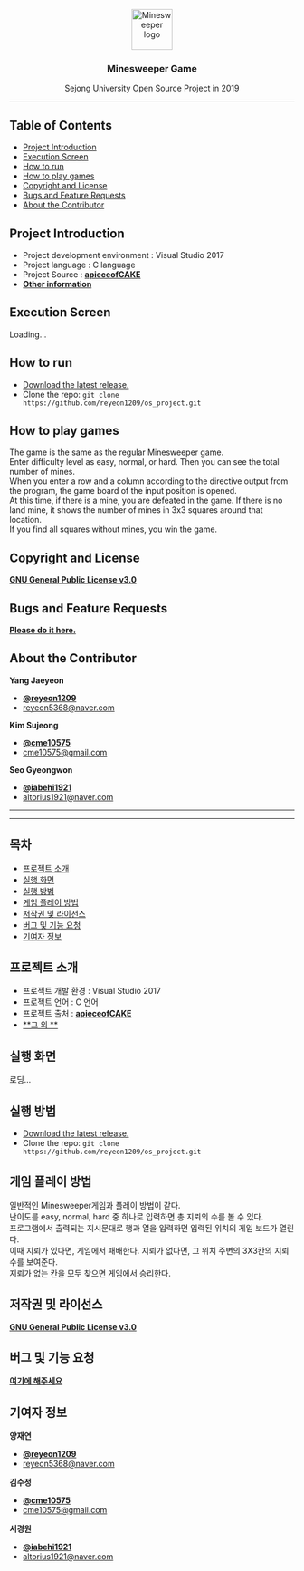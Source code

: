 <p align="center">
  <a href="https://github.com/reyeon1209/os_project/">
    <img src="https://user-images.githubusercontent.com/46713032/58324676-7ff26e80-7e62-11e9-8278-63a8ea262ebb.png" alt="Minesweeper logo" width="72" height="72">
  </a>
</p>

<h3 align="center">Minesweeper Game</h3>

<p align="center">
  Sejong University Open Source Project in 2019
</p>
   
    
* * *


## Table of Contents

- [Project Introduction](#Project-Introduction)
- [Execution Screen](#Execution-Screen)
- [How to run](#How-to-run)
- [How to play games](#How-to-play-games)
- [Copyright and License](#Copyright-and-License)
- [Bugs and Feature Requests](#Bugs-and-Feature-Requests)
- [About the Contributor](#About-the-Contributor)

   
## Project Introduction

- Project development environment : Visual Studio 2017   
- Project language : C language   
- Project Source : [**apieceofCAKE**](https://github.com/apieceofCAKE/minesweeper_game)   
- [**Other information**](https://github.com/reyeon1209/os_project/wiki)    

   
## Execution Screen
Loading...


## How to run

- [Download the latest release.](https://github.com/reyeon1209/os_project/archive/master.zip)
- Clone the repo: `git clone https://github.com/reyeon1209/os_project.git`


## How to play games

The game is the same as the regular Minesweeper game.   
Enter difficulty level as easy, normal, or hard. Then you can see the total number of mines.   
When you enter a row and a column according to the directive output from the program, the game board of the input position is opened.   
At this time, if there is a mine, you are defeated in the game. If there is no land mine, it shows the number of mines in 3x3 squares 
around that location.   
If you find all squares without mines, you win the game.   


## Copyright and License

[**GNU General Public License v3.0**](https://github.com/reyeon1209/os_project/blob/master/LICENSE)


## Bugs and Feature Requests

[**Please do it here.**](https://github.com/reyeon1209/os_project/issues)
   
   
## About the Contributor
**Yang Jaeyeon**

- [**@reyeon1209**](https://github.com/reyeon1209)   
- <reyeon5368@naver.com>   

**Kim Sujeong**
- [**@cme10575**](https://github.com/cme10575)   
- <cme10575@gmail.com>   

**Seo Gyeongwon**
- [**@iabehi1921**](https://github.com/iabehi1921)   
- <altorius1921@naver.com>    


* * *

* * *


## 목차

- [프로젝트 소개](#프로젝트-소개)
- [실행 화면](#실행-화면)
- [실행 방법](#실행-방법)
- [게임 플레이 방법](#게임-플레이-방법)
- [저작권 및 라이선스](#저작권-및-라이선스)
- [버그 및 기능 요청](#버그-및-기능-)
- [기여자 정보](#컨트리뷰터-정보)


## 프로젝트 소개

- 프로젝트 개발 환경 : Visual Studio 2017   
- 프로젝트 언어 : C 언어   
- 프로젝트 출처 : [**apieceofCAKE**](https://github.com/apieceofCAKE/minesweeper_game)   
- [**그 외 **](https://github.com/reyeon1209/os_project/wiki)    


## 실행 화면
로딩...


## 실행 방법

- [Download the latest release.](https://github.com/reyeon1209/os_project/archive/master.zip)
- Clone the repo: `git clone https://github.com/reyeon1209/os_project.git`


## 게임 플레이 방법

일반적인 Minesweeper게임과 플레이 방법이 같다.   
난이도를 easy, normal, hard 중 하나로 입력하면 총 지뢰의 수를 볼 수 있다.   
프로그램에서 출력되는 지시문대로 행과 열을 입력하면 입력된 위치의 게임 보드가 열린다.   
이때 지뢰가 있다면, 게임에서 패배한다. 지뢰가 없다면, 그 위치 주변의 3X3칸의 지뢰 수를 보여준다.   
지뢰가 없는 칸을 모두 찾으면 게임에서 승리한다.   


## 저작권 및 라이선스

[**GNU General Public License v3.0**](https://github.com/reyeon1209/os_project/blob/master/LICENSE)


## 버그 및 기능 요청

[**여기에 해주세요**](https://github.com/reyeon1209/os_project/issues)


## 기여자 정보

**양재연**

- [**@reyeon1209**](https://github.com/reyeon1209)   
- <reyeon5368@naver.com>   

**김수정**
- [**@cme10575**](https://github.com/cme10575)   
- <cme10575@gmail.com>   

**서경원**
- [**@iabehi1921**](https://github.com/iabehi1921)   
- <altorius1921@naver.com>    

